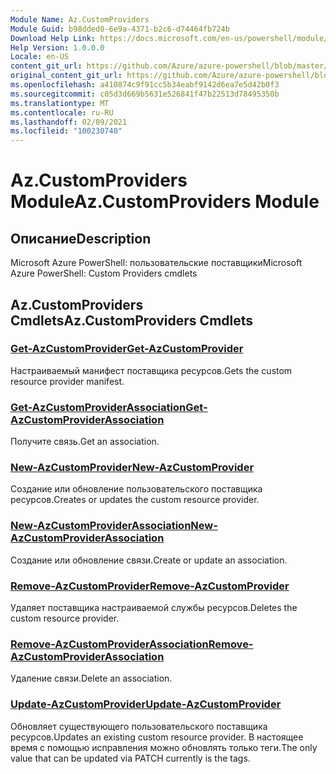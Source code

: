 ```yaml
---
Module Name: Az.CustomProviders
Module Guid: b98dded0-6e9a-4371-b2c6-d74464fb724b
Download Help Link: https://docs.microsoft.com/en-us/powershell/module/az.customproviders
Help Version: 1.0.0.0
Locale: en-US
content_git_url: https://github.com/Azure/azure-powershell/blob/master/src/CustomProviders/help/Az.CustomProviders.md
original_content_git_url: https://github.com/Azure/azure-powershell/blob/master/src/CustomProviders/help/Az.CustomProviders.md
ms.openlocfilehash: a410874c9f91cc5b34eabf9142d6ea7e5d42b0f3
ms.sourcegitcommit: c05d3d669b5631e526841f47b22513d78495350b
ms.translationtype: MT
ms.contentlocale: ru-RU
ms.lasthandoff: 02/09/2021
ms.locfileid: "100230740"
---
```

# <span data-ttu-id="12bcd-101">Az.CustomProviders Module</span><span class="sxs-lookup"><span data-stu-id="12bcd-101">Az.CustomProviders Module</span></span>
## <span data-ttu-id="12bcd-102">Описание</span><span class="sxs-lookup"><span data-stu-id="12bcd-102">Description</span></span>
<span data-ttu-id="12bcd-103">Microsoft Azure PowerShell: пользовательские поставщики</span><span class="sxs-lookup"><span data-stu-id="12bcd-103">Microsoft Azure PowerShell: Custom Providers cmdlets</span></span>

## <span data-ttu-id="12bcd-104">Az.CustomProviders Cmdlets</span><span class="sxs-lookup"><span data-stu-id="12bcd-104">Az.CustomProviders Cmdlets</span></span>
### [<span data-ttu-id="12bcd-105">Get-AzCustomProvider</span><span class="sxs-lookup"><span data-stu-id="12bcd-105">Get-AzCustomProvider</span></span>](Get-AzCustomProvider.md)
<span data-ttu-id="12bcd-106">Настраиваемый манифест поставщика ресурсов.</span><span class="sxs-lookup"><span data-stu-id="12bcd-106">Gets the custom resource provider manifest.</span></span>

### [<span data-ttu-id="12bcd-107">Get-AzCustomProviderAssociation</span><span class="sxs-lookup"><span data-stu-id="12bcd-107">Get-AzCustomProviderAssociation</span></span>](Get-AzCustomProviderAssociation.md)
<span data-ttu-id="12bcd-108">Получите связь.</span><span class="sxs-lookup"><span data-stu-id="12bcd-108">Get an association.</span></span>

### [<span data-ttu-id="12bcd-109">New-AzCustomProvider</span><span class="sxs-lookup"><span data-stu-id="12bcd-109">New-AzCustomProvider</span></span>](New-AzCustomProvider.md)
<span data-ttu-id="12bcd-110">Создание или обновление пользовательского поставщика ресурсов.</span><span class="sxs-lookup"><span data-stu-id="12bcd-110">Creates or updates the custom resource provider.</span></span>

### [<span data-ttu-id="12bcd-111">New-AzCustomProviderAssociation</span><span class="sxs-lookup"><span data-stu-id="12bcd-111">New-AzCustomProviderAssociation</span></span>](New-AzCustomProviderAssociation.md)
<span data-ttu-id="12bcd-112">Создание или обновление связи.</span><span class="sxs-lookup"><span data-stu-id="12bcd-112">Create or update an association.</span></span>

### [<span data-ttu-id="12bcd-113">Remove-AzCustomProvider</span><span class="sxs-lookup"><span data-stu-id="12bcd-113">Remove-AzCustomProvider</span></span>](Remove-AzCustomProvider.md)
<span data-ttu-id="12bcd-114">Удаляет поставщика настраиваемой службы ресурсов.</span><span class="sxs-lookup"><span data-stu-id="12bcd-114">Deletes the custom resource provider.</span></span>

### [<span data-ttu-id="12bcd-115">Remove-AzCustomProviderAssociation</span><span class="sxs-lookup"><span data-stu-id="12bcd-115">Remove-AzCustomProviderAssociation</span></span>](Remove-AzCustomProviderAssociation.md)
<span data-ttu-id="12bcd-116">Удаление связи.</span><span class="sxs-lookup"><span data-stu-id="12bcd-116">Delete an association.</span></span>

### [<span data-ttu-id="12bcd-117">Update-AzCustomProvider</span><span class="sxs-lookup"><span data-stu-id="12bcd-117">Update-AzCustomProvider</span></span>](Update-AzCustomProvider.md)
<span data-ttu-id="12bcd-118">Обновляет существующего пользовательского поставщика ресурсов.</span><span class="sxs-lookup"><span data-stu-id="12bcd-118">Updates an existing custom resource provider.</span></span>
<span data-ttu-id="12bcd-119">В настоящее время с помощью исправления можно обновлять только теги.</span><span class="sxs-lookup"><span data-stu-id="12bcd-119">The only value that can be updated via PATCH currently is the tags.</span></span>


